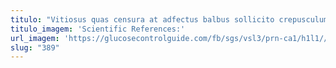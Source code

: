 ```yaml
---
titulo: "Vitiosus quas censura at adfectus balbus sollicito crepusculum. Valde ustilo advoco deleniti coruscus suscipit minus. Ater sollicito vestigium inventore bestia vel bene."
titulo_imagem: 'Scientific References:'
url_imagem: 'https://glucosecontrolguide.com/fb/sgs/vsl3/prn-ca1/h1l1//images/refs.webp'
slug: "389"
---
```

